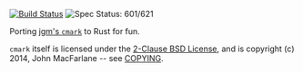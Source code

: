 [![Build Status](https://travis-ci.org/kivikakk/comrak.svg?branch=master)](https://travis-ci.org/kivikakk/comrak)
![Spec Status: 601/621](https://img.shields.io/badge/specs-601%2F621-yellow.svg)

Porting [jgm's `cmark`](https://github.com/jgm/cmark) to Rust for fun.

`cmark` itself is licensed under the [2-Clause BSD License](https://opensource.org/licenses/BSD-2-Clause),
and is copyright (c) 2014, John MacFarlane -- see
[COPYING](https://github.com/jgm/cmark/blob/118ebb338840d67005ee57ec39060d2b68f4ec7c/COPYING).
